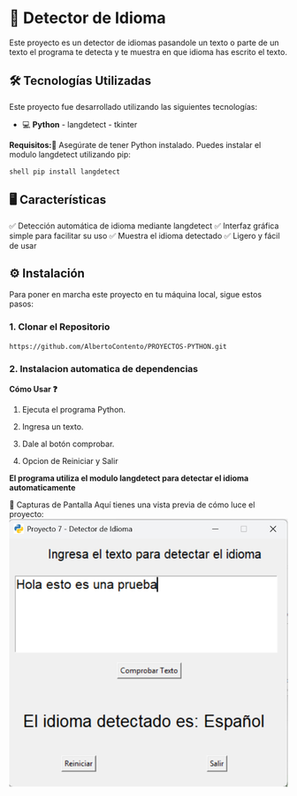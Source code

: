 # 📖 Detector de Idioma

Este proyecto es un detector de idiomas pasandole un texto o parte de un texto el programa te detecta y te muestra en que idioma has escrito el texto.

## 🛠️ Tecnologías Utilizadas
Este proyecto fue desarrollado utilizando las siguientes tecnologías:

- 💻 **Python** - langdetect - tkinter

**Requisitos:📑**
Asegúrate de tener Python instalado. Puedes instalar el modulo langdetect utilizando pip:
```shell
shell pip install langdetect
```

## 🖥️ Características

✅ Detección automática de idioma mediante langdetect
✅ Interfaz gráfica simple para facilitar su uso
✅ Muestra el idioma detectado
✅ Ligero y fácil de usar

## ⚙️ Instalación
Para poner en marcha este proyecto en tu máquina local, sigue estos pasos:

### 1. Clonar el Repositorio

```bash
https://github.com/AlbertoContento/PROYECTOS-PYTHON.git
```

### 2. Instalacion automatica de dependencias

**Cómo Usar ❓**

1.  Ejecuta el programa Python.

2.  Ingresa un texto.

3.  Dale al botón comprobar.

4.  Opcion de Reiniciar y Salir

**El programa utiliza el modulo langdetect para detectar el idioma automaticamente**

🎨 Capturas de Pantalla
Aquí tienes una vista previa de cómo luce el proyecto:
![Pantalla Principal](https://github.com/AlbertoContento/PROYECTOS-PYTHON/blob/main/PROYECTO07%20-%20Detector%20de%20Idioma/Captura%20_de_pantalla.png)
